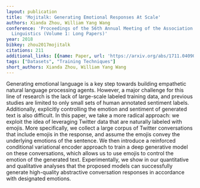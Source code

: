```yaml
---
layout: publication
title: 'Mojitalk: Generating Emotional Responses At Scale'
authors: Xianda Zhou, William Yang Wang
conference: 'Proceedings of the 56th Annual Meeting of the Association for Computational
  Linguistics (Volume 1: Long Papers)'
year: 2018
bibkey: zhou2017mojitalk
citations: 211
additional_links: [{name: Paper, url: 'https://arxiv.org/abs/1711.04090'}]
tags: ["Datasets", "Training Techniques"]
short_authors: Xianda Zhou, William Yang Wang
---
```

Generating emotional language is a key step towards building empathetic
natural language processing agents. However, a major challenge for this line of
research is the lack of large-scale labeled training data, and previous studies
are limited to only small sets of human annotated sentiment labels.
Additionally, explicitly controlling the emotion and sentiment of generated
text is also difficult. In this paper, we take a more radical approach: we
exploit the idea of leveraging Twitter data that are naturally labeled with
emojis. More specifically, we collect a large corpus of Twitter conversations
that include emojis in the response, and assume the emojis convey the
underlying emotions of the sentence. We then introduce a reinforced conditional
variational encoder approach to train a deep generative model on these
conversations, which allows us to use emojis to control the emotion of the
generated text. Experimentally, we show in our quantitative and qualitative
analyses that the proposed models can successfully generate high-quality
abstractive conversation responses in accordance with designated emotions.